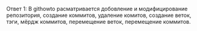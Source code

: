Ответ 1:
В githowto расматривается добовление и модифицирование репозитория, создание коммитов, удаление комитов, создание веток, тэги, мёрдж коммитов, перемещение веток, перемещение коммитов.